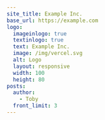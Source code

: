 ```yaml
---
site_title: Example Inc.
base_url: https://example.com
logo:
  imageinlogo: true
  textinlogo: true
  text: Example Inc.
  image: /img/vercel.svg
  alt: Logo
  layout: responsive
  width: 100
  height: 80
posts:
  author:
    - Toby
  front_limit: 3
---
```

